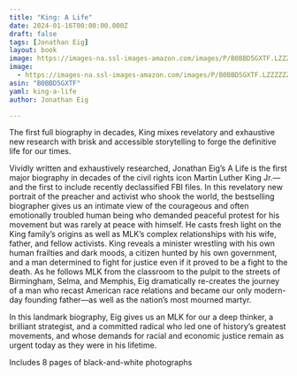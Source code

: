 ```yaml
---
title: "King: A Life"
date: 2024-01-16T00:00:00.000Z
draft: false
tags: [Jonathan Eig]
layout: book
image: https://images-na.ssl-images-amazon.com/images/P/B0BBD5GXTF.LZZZZZZZ.jpg
image: 
  - https://images-na.ssl-images-amazon.com/images/P/B0BBD5GXTF.LZZZZZZZ.jpg
asin: "B0BBD5GXTF"
yaml: king-a-life
author: Jonathan Eig

---
```


The first full biography in decades, King mixes revelatory and exhaustive new research with brisk and accessible storytelling to forge the definitive life for our times.   
  
Vividly written and exhaustively researched, Jonathan Eig’s A Life is the first major biography in decades of the civil rights icon Martin Luther King Jr.—and the first to include recently declassified FBI files. In this revelatory new portrait of the preacher and activist who shook the world, the bestselling biographer gives us an intimate view of the courageous and often emotionally troubled human being who demanded peaceful protest for his movement but was rarely at peace with himself. He casts fresh light on the King family’s origins as well as MLK’s complex relationships with his wife, father, and fellow activists. King reveals a minister wrestling with his own human frailties and dark moods, a citizen hunted by his own government, and a man determined to fight for justice even if it proved to be a fight to the death. As he follows MLK from the classroom to the pulpit to the streets of Birmingham, Selma, and Memphis, Eig dramatically re-creates the journey of a man who recast American race relations and became our only modern-day founding father—as well as the nation’s most mourned martyr.   
  
In this landmark biography, Eig gives us an MLK for our a deep thinker, a brilliant strategist, and a committed radical who led one of history’s greatest movements, and whose demands for racial and economic justice remain as urgent today as they were in his lifetime.   
  
Includes 8 pages of black-and-white photographs